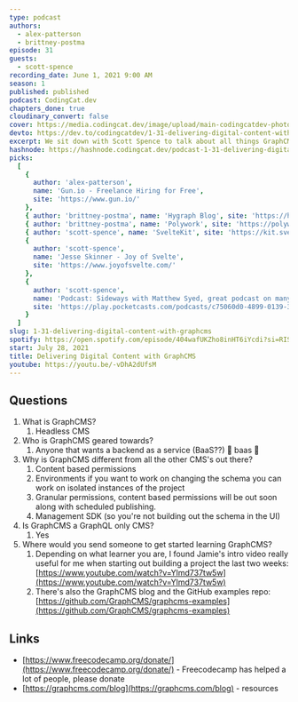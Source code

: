 ```yaml
---
type: podcast
authors:
  - alex-patterson
  - brittney-postma
episode: 31
guests:
  - scott-spence
recording_date: June 1, 2021 9:00 AM
season: 1
published: published
podcast: CodingCat.dev
chapters_done: true
cloudinary_convert: false
cover: https://media.codingcat.dev/image/upload/main-codingcatdev-photo/u8at848k5o9mdgnpxv5k.png
devto: https://dev.to/codingcatdev/1-31-delivering-digital-content-with-graphcms-31c2
excerpt: We sit down with Scott Spence to talk about all things GraphCMS related. Why the decision was to go with a GraphQL only backend as a service.
hashnode: https://hashnode.codingcat.dev/podcast-1-31-delivering-digital-content-with-graphcms
picks:
  [
    {
      author: 'alex-patterson',
      name: 'Gun.io - Freelance Hiring for Free',
      site: 'https://www.gun.io/'
    },
    { author: 'brittney-postma', name: 'Hygraph Blog', site: 'https://hygraph.com/blog' },
    { author: 'brittney-postma', name: 'Polywork', site: 'https://polywork.com' },
    { author: 'scott-spence', name: 'SvelteKit', site: 'https://kit.svelte.dev/' },
    {
      author: 'scott-spence',
      name: 'Jesse Skinner - Joy of Svelte',
      site: 'https://www.joyofsvelte.com/'
    },
    {
      author: 'scott-spence',
      name: 'Podcast: Sideways with Matthew Syed, great podcast on many different topics',
      site: 'https://play.pocketcasts.com/podcasts/c75060d0-4899-0139-3370-0acc26574db2'
    }
  ]
slug: 1-31-delivering-digital-content-with-graphcms
spotify: https://open.spotify.com/episode/404wafUKZho8inHT6iYcdi?si=RISdrE90Qf-EXOk4znmkHQ
start: July 28, 2021
title: Delivering Digital Content with GraphCMS
youtube: https://youtu.be/-vDhA2dUfsM
---
```


## Questions

1. What is GraphCMS?
   1. Headless CMS
2. Who is GraphCMS geared towards?
   1. Anyone that wants a backend as a service (BaaS??) 🤣 baas 🐑
3. Why is GraphCMS different from all the other CMS's out there?
   1. Content based permissions
   2. Environments if you want to work on changing the schema you can work on isolated instances of the project
   3. Granular permissions, content based permissions will be out soon along with scheduled publishing.
   4. Management SDK (so you're not building out the schema in the UI)
4. Is GraphCMS a GraphQL only CMS?
   1. Yes
5. Where would you send someone to get started learning GraphCMS?
   1. Depending on what learner you are, I found Jamie's intro video really useful for me when starting out building a project the last two weeks: [https://www.youtube.com/watch?v=Ylmd737tw5w](https://www.youtube.com/watch?v=Ylmd737tw5w)
   2. There's also the GraphCMS blog and the GitHub examples repo: [https://github.com/GraphCMS/graphcms-examples](https://github.com/GraphCMS/graphcms-examples)

## Links

- [https://www.freecodecamp.org/donate/](https://www.freecodecamp.org/donate/) - Freecodecamp has helped a lot of people, please donate
- [https://graphcms.com/blog](https://graphcms.com/blog) - resources
